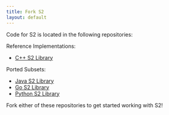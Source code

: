 ```yaml
---
title: Fork S2
layout: default
---
```


Code for S2 is located in the following repositories:

Reference Implementations:

* <a href="https://github.com/google/s2geometry" target="_blank">C++ S2 Library</a>

Ported Subsets:

* <a href="https://github.com/google/s2-geometry-library-java" target="_blank">Java S2 Library</a>
* <a href="https://github.com/golang/geo" target="_blank">Go S2 Library</a>
* <a href="https://github.com/google/s2geometry/tree/master/src/python" target="_blank">Python S2 Library</a>

Fork either of these repositories to get started working with S2!
